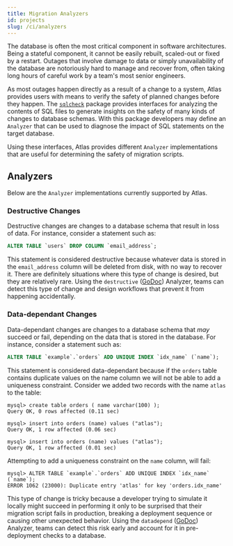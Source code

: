 ```yaml
---
title: Migration Analyzers
id: projects
slug: /ci/analyzers
---
```

The database is often the most critical component in software architectures. Being a stateful component, it cannot be
easily rebuilt, scaled-out or fixed by a restart. Outages that involve damage to data or simply unavailability of the database
are notoriously hard to manage and recover from, often taking long hours of careful work by a team's most senior
engineers.

As most outages happen directly as a result of a change to a system, Atlas provides users with means to verify the
safety of planned changes before they happen. The [`sqlcheck`](https://pkg.go.dev/ariga.io/atlas@master/sql/sqlcheck)
package provides interfaces for analyzing the contents of SQL files to generate insights on the safety of many kinds of
changes to database schemas. With this package developers may define an `Analyzer` that can be used to diagnose the impact
of SQL statements on the target database.

Using these interfaces, Atlas provides different `Analyzer` implementations that are useful for determining the
safety of migration scripts.

## Analyzers

Below are the `Analyzer` implementations currently supported by Atlas. 

### Destructive Changes 

Destructive changes are changes to a database schema that result in loss of data. For instance,
consider a statement such as:
```sql
ALTER TABLE `users` DROP COLUMN `email_address`;
```
This statement is considered destructive because whatever data is stored in the `email_address` column
will be deleted from disk, with no way to recover it. There are definitely situations where this type
of change is desired, but they are relatively rare. Using the `destructive` ([GoDoc](https://pkg.go.dev/ariga.io/atlas@master/sql/sqlcheck/destructive))
Analyzer, teams can detect this type of change and design workflows that prevent it from happening accidentally. 

### Data-dependant Changes 

Data-dependant changes are changes to a database schema that _may_ succeed or fail, depending on the
data that is stored in the database. For instance, consider a statement such as:

```sql
ALTER TABLE `example`.`orders` ADD UNIQUE INDEX `idx_name` (`name`);
```
This statement is considered data-dependant because if the `orders` table 
contains duplicate values on the name column we will not be able to add a uniqueness
constraint. Consider we added two records with the name `atlas` to the table:
```
mysql> create table orders ( name varchar(100) );
Query OK, 0 rows affected (0.11 sec)

mysql> insert into orders (name) values ("atlas");
Query OK, 1 row affected (0.06 sec)

mysql> insert into orders (name) values ("atlas");
Query OK, 1 row affected (0.01 sec)
```
Attempting to add a uniqueness constraint on the `name` column, will fail:
```
mysql> ALTER TABLE `example`.`orders` ADD UNIQUE INDEX `idx_name` (`name`);
ERROR 1062 (23000): Duplicate entry 'atlas' for key 'orders.idx_name'
```
This type of change is tricky because a developer trying to simulate it locally
might succeed in performing it only to be surprised that their migration script
fails in production, breaking a deployment sequence or causing other unexpected
behavior. Using the `datadepend` ([GoDoc](https://pkg.go.dev/ariga.io/atlas@master/sql/sqlcheck/datadepend)) 
Analyzer, teams can detect this risk early and account for it in pre-deployment checks to a database. 